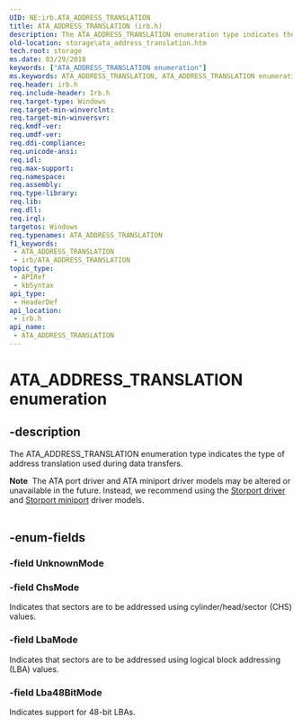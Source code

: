 ```yaml
---
UID: NE:irb.ATA_ADDRESS_TRANSLATION
title: ATA_ADDRESS_TRANSLATION (irb.h)
description: The ATA_ADDRESS_TRANSLATION enumeration type indicates the type of address translation used during data transfers.Note  The ATA port driver and ATA miniport driver models may be altered or unavailable in the future.
old-location: storage\ata_address_translation.htm
tech.root: storage
ms.date: 03/29/2018
keywords: ["ATA_ADDRESS_TRANSLATION enumeration"]
ms.keywords: ATA_ADDRESS_TRANSLATION, ATA_ADDRESS_TRANSLATION enumeration [Storage Devices], ChsMode, Lba48BitMode, LbaMode, UnknownMode, irb/ATA_ADDRESS_TRANSLATION, irb/ChsMode, irb/Lba48BitMode, irb/LbaMode, irb/UnknownMode, storage.ata_address_translation, structs-ATA_f2a24a19-e6fa-4457-afac-b307d9dcbc76.xml
req.header: irb.h
req.include-header: Irb.h
req.target-type: Windows
req.target-min-winverclnt: 
req.target-min-winversvr: 
req.kmdf-ver: 
req.umdf-ver: 
req.ddi-compliance: 
req.unicode-ansi: 
req.idl: 
req.max-support: 
req.namespace: 
req.assembly: 
req.type-library: 
req.lib: 
req.dll: 
req.irql: 
targetos: Windows
req.typenames: ATA_ADDRESS_TRANSLATION
f1_keywords:
 - ATA_ADDRESS_TRANSLATION
 - irb/ATA_ADDRESS_TRANSLATION
topic_type:
 - APIRef
 - kbSyntax
api_type:
 - HeaderDef
api_location:
 - irb.h
api_name:
 - ATA_ADDRESS_TRANSLATION
---
```


# ATA_ADDRESS_TRANSLATION enumeration


## -description

The ATA_ADDRESS_TRANSLATION enumeration type indicates the type of address translation used during data transfers.
<div class="alert"><b>Note</b>  The ATA port driver and ATA miniport driver models may be altered or unavailable in the future. Instead, we recommend using the <a href="/windows-hardware/drivers/storage/storport-driver">Storport driver</a> and <a href="/windows-hardware/drivers/storage/storport-miniport-drivers">Storport miniport</a> driver models.</div><div> </div>

## -enum-fields

### -field UnknownMode

### -field ChsMode

Indicates that sectors are to be addressed using cylinder/head/sector (CHS) values.

### -field LbaMode

Indicates that sectors are to be addressed using logical block addressing (LBA) values.

### -field Lba48BitMode

Indicates support for 48-bit LBAs.

